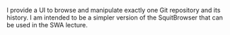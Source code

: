 I provide a UI to browse and manipulate exactly one Git repository and its history. I am intended to be a simpler version of the SquitBrowser that can be used in the SWA lecture.